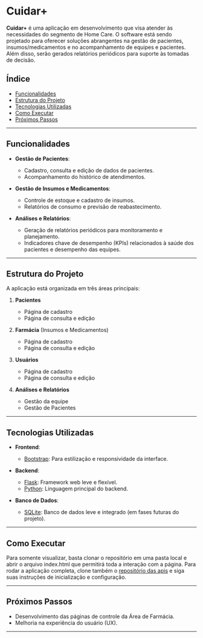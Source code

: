 # Cuidar+

**Cuidar+** é uma aplicação em desenvolvimento que visa atender às necessidades do segmento de Home Care. O software está sendo projetado para oferecer soluções abrangentes na gestão de pacientes, insumos/medicamentos e no acompanhamento de equipes e pacientes. Além disso, serão gerados relatórios periódicos para suporte às tomadas de decisão.

## Índice
- [Funcionalidades](#funcionalidades)
- [Estrutura do Projeto](#estrutura-do-projeto)
- [Tecnologias Utilizadas](#tecnologias-utilizadas)
- [Como Executar](#como-executar)
- [Próximos Passos](#próximos-passos)


---

## Funcionalidades

- **Gestão de Pacientes**:
  - Cadastro, consulta e edição de dados de pacientes.
  - Acompanhamento do histórico de atendimentos.

- **Gestão de Insumos e Medicamentos**:
  - Controle de estoque e cadastro de insumos.
  - Relatórios de consumo e previsão de reabastecimento.

- **Análises e Relatórios**:
  - Geração de relatórios periódicos para monitoramento e planejamento.
  - Indicadores chave de desempenho (KPIs) relacionados à saúde dos pacientes e desempenho das equipes.

---

## Estrutura do Projeto

A aplicação está organizada em três áreas principais:

1. **Pacientes**
   - Página de cadastro
   - Página de consulta e edição

2. **Farmácia** (Insumos e Medicamentos)
   - Página de cadastro
   - Página de consulta e edição

3. **Usuários**
   - Página de cadastro
   - Página de consulta e edição

4. **Análises e Relatórios**
   - Gestão da equipe
   - Gestão de Pacientes

---

## Tecnologias Utilizadas

- **Frontend**:
  - [Bootstrap](https://getbootstrap.com): Para estilização e responsividade da interface.

- **Backend**:
  - [Flask](https://flask.palletsprojects.com): Framework web leve e flexível.
  - [Python](https://www.python.org): Linguagem principal do backend.

- **Banco de Dados**:
  - [SQLite](https://sqlite.org/index.html): Banco de dados leve e integrado (em fases futuras do projeto).

---

## Como Executar
Para somente visualizar, basta clonar o repositório em uma pasta local e abrir o arquivo index.html que permitirá toda a interação com a página.
Para rodar a aplicação completa, clone também o [repositório das apis](https://github.com/mateuscarlos/cuidar_plus_api) e siga suas instruções de inicialização e configuração.

---


## Próximos Passos

- Desenvolvimento das páginas de controle da Área de Farmácia.
- Melhoria na experiência do usuário (UX).

---

